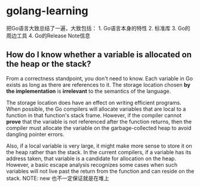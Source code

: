 # golang-learning

把Go语言大致总结了一遍，大致包括：
    1. Go语言本身的特性
    2. 标准库
    3. Go的周边工具
    4. Go的Release Note信息

## How do I know whether a variable is allocated on the heap or the stack?

From a correctness standpoint, you don't need to know.
Each variable in Go exists as long as there are references to it.
The storage location chosen **by the implementation** is **irrelevant** to the semantics of the language.

The storage location does have an effect on writing efficient programs.
When possible, the Go compilers will allocate variables that are local to a function in that function's stack frame.
However, if the compiler cannot **prove** that the variable is not referenced after the function returns,
then the compiler must allocate the variable on the garbage-collected heap to avoid dangling pointer errors.

Also, if a local variable is very large, it might make more sense to store it on the heap rather than the stack.
In the current compilers, if a variable has its address taken, that variable is a candidate for allocation on the heap.
However, a basic escape analysis recognizes some cases when such variables will not live past the return from the function and can reside on the stack.
NOTE: new 也不一定保证就是在堆上

